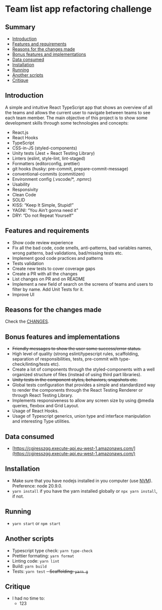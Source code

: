 # Team list app refactoring challenge

## Summary

- [Introduction](#introduction)
- [Features and requirements](#features-and-requirements)
- [Reasons for the changes made](#reasons-for-the-changes-made)
- [Bonus features and implementations](#bonus-features-and-implementations)
- [Data consumed](#data-consumed)
- [Installation](#installation)
- [Running](#running)
- [Another scripts](#another-scripts)
- [Critique](#critique)

## Introduction

A simple and intuitive React TypeScript app that shows an overview of all the teams and allows the current user to navigate between teams to see each team member.
The main objective of this project is to show some development skills through some technologies and concepts:

- React.js
- React Hooks
- TypeScript
- CSS-in-JS (styled-components)
- Unity tests (Jest + React Testing Library)
- Linters (eslint, style-lint, lint-staged)
- Formatters (editorconfig, prettier)
- git hooks (husky: pre-commit, prepare-commit-message)
- conventional-commits (commitizen)
- Environment config (.vscode/\*, .npmrc)
- Usability
- Responsivity
- Clean Code
- SOLID
- KISS: “Keep It Simple, Stupid!”
- YAGNI: “You Ain’t gonna need it”
- DRY: “Do not Repeat Yourself”

## Features and requirements

- Show code review experience
- Fix all the bad code, code smells, anti-patterns, bad variables names, wrong patterns, bad validations, bad/missing tests etc.
- Implement good code practices and patterns
- Tests validation
- Create new tests to cover coverage gaps
- Create a PR with all the changes
- List changes on PR and on README
- Implement a new field of search on the screens of teams and users to filter by name. Add Unit Tests for it.
- Improve UI

## Reasons for the changes made

Check the [CHANGES](./CHANGES.md).

## Bonus features and implementations

- ~~Friendly messages to show the user some success/error status.~~
- High level of quality (strong eslint/typescript rules, scaffolding, separation of responsibilities, tests, pre-commit with type-check/linting/tests etc).
- Create a lot of components through the styled-components with a well organized structure of files (instead of using third part libraries).
- ~~Unity tests in the component styles, behaviors, snapshots etc.~~
- Global tests configuration that provides a simple and standardized way to render the components through the React Testing Renderer or through React Testing Library.
- Implements responsiveness to allow any screen size by using @media queries, flexbox and Grid Layout.
- Usage of React Hooks.
- Usage of Typescript generics, union type and interface manipulation and interesting Type utilities.

## Data consumed

- [https://cgjresszgg.execute-api.eu-west-1.amazonaws.com/](https://cgjresszgg.execute-api.eu-west-1.amazonaws.com/)

## Installation

- Make sure that you have nodejs installed in you computer (use [NVM](https://github.com/nvm-sh/nvm)). Preference: node 20.9.0.
- `yarn install` if you have the yarn installed globally or `npx yarn install`, if not.

## Running

- `yarn start` or `npm start`

## Another scripts

- Typescript type check: `yarn type-check`
- Prettier formating: `yarn format`
- Linting code: `yarn lint`
- Build: `yarn build`
- Tests: `yarn test`
  ~~- Scaffolding: `yarn g`~~

## Critique

- I had no time to:
  - 123
